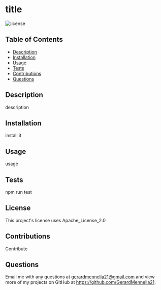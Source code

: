 # title
  ![license](http://img.shields.io/badge/license-Apache_License_2.0-informational.svg?style=for-the-badge&logo=appveyor)

  ## Table of Contents
  * [Description](#Description)
  * [Installation](#Installation)
  * [Usage](#Usage)
  * [Tests](#Tests)
  * [Contributions](#Contributions)
  * [Questions](#Questions)

  ## Description
  description

  ## Installation
  install it

  ## Usage
  usage

  ## Tests
  npm run test

  ## License
  This project's license uses Apache_License_2.0

  ## Contributions
  Contribute

  ## Questions
  Email me with any questions at gerardmennella21@gmail.com and view more of my projects on GitHub at https://github.com/GerardMennella21.
